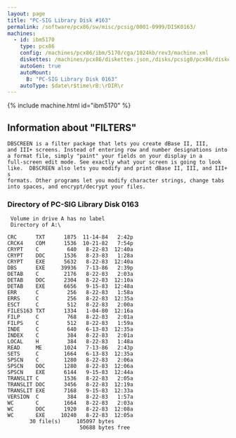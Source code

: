```yaml
---
layout: page
title: "PC-SIG Library Disk #163"
permalink: /software/pcx86/sw/misc/pcsig/0001-0999/DISK0163/
machines:
  - id: ibm5170
    type: pcx86
    config: /machines/pcx86/ibm/5170/cga/1024kb/rev3/machine.xml
    diskettes: /machines/pcx86/diskettes.json,/disks/pcsig0/pcx86/diskettes.json
    autoGen: true
    autoMount:
      B: "PC-SIG Library Disk 0163"
    autoType: $date\r$time\rB:\rDIR\r
---
```


{% include machine.html id="ibm5170" %}

## Information about "FILTERS"

    DBSCREEN is a filter package that lets you create dBase II, III,
    and III+ screens. Instead of entering row and number designations into
    a format file, simply "paint" your fields on your display in a
    full-screen edit mode. See exactly what your screen is going to look
    like.  DBSCREEN also lets you modify and print dBase II, III, and III+ s
    formats. Other programs let you modify character strings, change tabs
    into spaces, and encrypt/decrypt your files.

### Directory of PC-SIG Library Disk 0163

     Volume in drive A has no label
     Directory of A:\

    CRC      TXT      1875  11-14-84   2:42p
    CRCK4    COM      1536  10-21-82   7:54p
    CRYPT    C         640   8-22-83  12:40a
    CRYPT    DOC      1536   8-23-83   1:28a
    CRYPT    EXE      5632   8-22-83  12:40a
    DBS      EXE     39936   7-13-86   2:39p
    DETAB    C        2176   8-22-83   2:03a
    DETAB    DOC      2304   8-22-83  12:10a
    DETAB    EXE      6656   9-15-83  12:48a
    ERR      C         256   8-22-83   1:58a
    ERRS     C         256   8-22-83  12:35a
    ESCT     C         512   8-22-83   2:00a
    FILES163 TXT      1334   1-04-80  12:16a
    FILP     C         768   8-22-83   2:01a
    FILPS    C         512   8-22-83   1:59a
    INDE     C         640   6-13-83  12:35a
    INDEX    C         384   8-22-83   2:01a
    LOCAL    H         384   8-22-83   1:48a
    READ     ME       1024   7-13-86   2:43p
    SETS     C        1664   6-13-83  12:35a
    SPSCN    C        1280   8-22-83   2:06a
    SPSCN    DOC      1280   8-22-83  12:06a
    SPSCN    EXE      6144   9-15-83  12:44a
    TRANSLIT C        1536   8-22-83   2:05a
    TRANSLIT DOC      3456   8-22-83  12:19a
    TRANSLIT EXE      7168   9-15-83  12:33a
    VERSION  C         384   8-22-83   1:57a
    WC       C        1664   8-22-83   2:03a
    WC       DOC      1920   8-22-83  12:08a
    WC       EXE     10240   8-22-83  12:05a
           30 file(s)     105097 bytes
                           50688 bytes free
